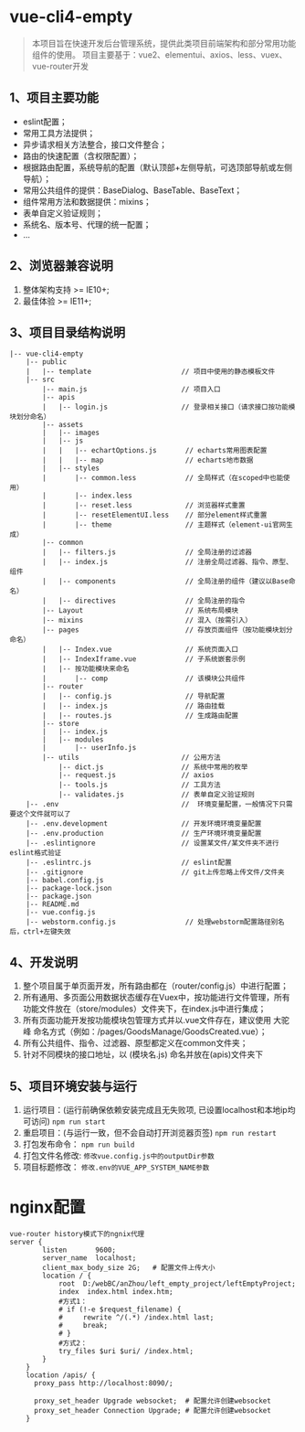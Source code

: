 # vue-cli4-empty
> 本项目旨在快速开发后台管理系统，提供此类项目前端架构和部分常用功能组件的使用。
> 项目主要基于：vue2、elementui、axios、less、vuex、vue-router开发

## 1、项目主要功能
- eslint配置；
- 常用工具方法提供；
- 异步请求相关方法整合，接口文件整合；
- 路由的快速配置（含权限配置）；
- 根据路由配置，系统导航的配置（默认顶部+左侧导航，可选顶部导航或左侧导航）；
- 常用公共组件的提供：BaseDialog、BaseTable、BaseText；
- 组件常用方法和数据提供：mixins；
- 表单自定义验证规则；
- 系统名、版本号、代理的统一配置；
- ...

## 2、浏览器兼容说明
1. 整体架构支持 >= IE10+;
2. 最佳体验 >= IE11+;

## 3、项目目录结构说明
```
|-- vue-cli4-empty
    |-- public
    |   |-- template                      // 项目中使用的静态模板文件
    |-- src
        |-- main.js                       // 项目入口
        |-- apis
        |   |-- login.js                  // 登录相关接口（请求接口按功能模块划分命名）
        |-- assets
        |   |-- images
        |   |-- js
        |   |   |-- echartOptions.js       // echarts常用图表配置
        |   |   |-- map                    // echarts地市数据
        |   |-- styles
        |       |-- common.less            // 全局样式（在scoped中也能使用）
        |       |-- index.less
        |       |-- reset.less             // 浏览器样式重置
        |       |-- resetElementUI.less    // 部分element样式重置
        |       |-- theme                  // 主题样式（element-ui官网生成）
        |-- common
        |   |-- filters.js                 // 全局注册的过滤器
        |   |-- index.js                   // 注册全局过滤器、指令、原型、组件
        |   |-- components                 // 全局注册的组件（建议以Base命名）
        |   |-- directives                 // 全局注册的指令
        |-- Layout                         // 系统布局模块
        |-- mixins                         // 混入（按需引入）
        |-- pages                          // 存放页面组件（按功能模块划分命名）
        |   |-- Index.vue                  // 系统页面入口
        |   |-- IndexIframe.vue            // 子系统嵌套示例
        |   |-- 按功能模块来命名
        |       |-- comp                   // 该模块公共组件
        |-- router
        |   |-- config.js                  // 导航配置
        |   |-- index.js                   // 路由挂载
        |   |-- routes.js                  // 生成路由配置
        |-- store
        |   |-- index.js
        |   |-- modules
        |       |-- userInfo.js
        |-- utils                         // 公用方法
            |-- dict.js                   // 系统中常用的枚举
            |-- request.js                // axios
            |-- tools.js                  // 工具方法
            |-- validates.js              // 表单自定义验证规则
    |-- .env                              //  环境变量配置，一般情况下只需要这个文件就可以了
    |-- .env.development                  // 开发环境环境变量配置
    |-- .env.production                   // 生产环境环境变量配置
    |-- .eslintignore                     // 设置某文件/某文件夹不进行eslint格式验证
    |-- .eslintrc.js                      // eslint配置
    |-- .gitignore                        // git上传忽略上传文件/文件夹
    |-- babel.config.js
    |-- package-lock.json
    |-- package.json
    |-- README.md
    |-- vue.config.js
    |-- webstorm.config.js                 // 处理webstorm配置路径别名后，ctrl+左键失效
```

## 4、开发说明
1. 整个项目属于单页面开发，所有路由都在（router/config.js）中进行配置；
2. 所有通用、多页面公用数据状态缓存在Vuex中，按功能进行文件管理，所有功能文件放在（store/modules）文件夹下，在index.js中进行集成；
3. 所有页面功能开发按功能模块包管理方式并以.vue文件存在，建议使用 大驼峰 命名方式（例如：/pages/GoodsManage/GoodsCreated.vue）；
4. 所有公共组件、指令、过滤器、原型都定义在common文件夹；
5. 针对不同模块的接口地址，以 (模块名.js) 命名并放在(apis)文件夹下

## 5、项目环境安装与运行
1. 运行项目：(运行前确保依赖安装完成且无失败项, 已设置localhost和本地ip均可访问)
 `npm run start`
2. 重启项目：(与运行一致，但不会自动打开浏览器页签)
 `npm run restart`
3. 打包发布命令：
 `npm run build`
4. 打包文件名修改:
  `修改vue.config.js中的outputDir参数`
5. 项目标题修改：
   `修改.env的VUE_APP_SYSTEM_NAME参数`

# nginx配置
```
vue-router history模式下的ngnix代理
server {
        listen       9600;
        server_name  localhost;
        client_max_body_size 2G;   # 配置文件上传大小
		location / {
			root  D:/webBC/anZhou/left_empty_project/leftEmptyProject;
            index  index.html index.htm;
            #方式1：
            # if (!-e $request_filename) {
            #     rewrite ^/(.*) /index.html last;
            #     break;
            # }
            #方式2：
            try_files $uri $uri/ /index.html;
        }
    }
    location /apis/ {
      proxy_pass http://localhost:8090/;

      proxy_set_header Upgrade websocket;  # 配置允许创建websocket
      proxy_set_header Connection Upgrade; # 配置允许创建websocket
    }
```

